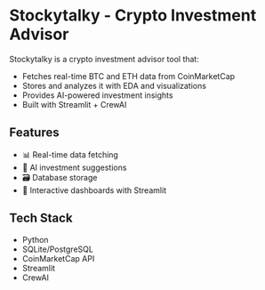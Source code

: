# Stockytalky - Crypto Investment Advisor

Stockytalky is a crypto investment advisor tool that:
- Fetches real-time BTC and ETH data from CoinMarketCap
- Stores and analyzes it with EDA and visualizations
- Provides AI-powered investment insights
- Built with Streamlit + CrewAI

## Features
- 📊 Real-time data fetching
- 🧠 AI investment suggestions
- 🗃️ Database storage
- 🎨 Interactive dashboards with Streamlit

## Tech Stack
- Python
- SQLite/PostgreSQL
- CoinMarketCap API
- Streamlit
- CrewAI

